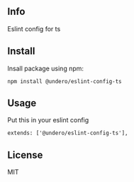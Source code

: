 
## Info

Eslint config for ts

## Install
Insall package using npm:

``npm install @undero/eslint-config-ts``


## Usage

Put this in your eslint config

``extends: ['@undero/eslint-config-ts'],``

  
## License

MIT